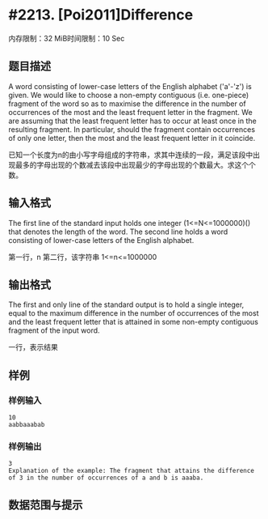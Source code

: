 # #2213. [Poi2011]Difference

内存限制：32 MiB时间限制：10 Sec

## 题目描述

A word consisting of lower-case letters of the English alphabet ('a'-'z') is given. We would like to choose a non-empty contiguous (i.e. one-piece) fragment of the word so as to maximise the difference in the number of occurrences of the most and the least frequent letter in the fragment. We are assuming that the least frequent letter has to occur at least once in the resulting fragment. In particular, should the fragment contain occurrences of only one letter, then the most and the least frequent letter in it coincide.

已知一个长度为n的由小写字母组成的字符串，求其中连续的一段，满足该段中出现最多的字母出现的个数减去该段中出现最少的字母出现的个数最大。求这个个数。

## 输入格式

The first line of the standard input holds one integer (1<=N<=1000000)() that denotes the length of the word. The second line holds a word consisting of lower-case letters of the English alphabet.

第一行，n
第二行，该字符串
1<=n<=1000000

## 输出格式

The first and only line of the standard output is to hold a single integer, equal to the maximum difference in the number of occurrences of the most and the least frequent letter that is attained in some non-empty contiguous fragment of the input word.

一行，表示结果

## 样例

### 样例输入

    
    10
    aabbaaabab
    
    

### 样例输出

    
    3
    Explanation of the example: The fragment that attains the difference of 3 in the number of occurrences of a and b is aaaba. 
    
    

## 数据范围与提示

